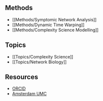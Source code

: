 ## Methods

  - [[Methods/Symptomic Network Analysis]]
  - [[Methods/Dynamic Time Warping]]
  - [[Methods/Complexity Science Modelling]]

## Topics

  - [[Topics/Complexity Science]]
  - [[Topics/Network Biology]]

## Resources

  - [ORCID](https://orcid.org/0000-0001-6226-2258)
  - [Amsterdam UMC](https://www.amsterdamumc.org/en/research/researchers/gaby-lunansky.htm)
